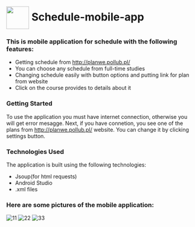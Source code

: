 # <img src="https://github.com/AdamDawi/Real-chat-room/assets/49430055/397298de-d3d7-4505-9c91-e842c21e2a04" width="60" height="60" align="center" /> Schedule-mobile-app
### This is mobile application for schedule with the following features:
- Getting schedule from http://planwe.pollub.pl/
- You can choose any schedule from full-time studies
- Changing schedule easily with button options and putting link for plan from website
- Click on the course provides to details about it

### Getting Started
To use the application you must have internet connection, otherwise you will get error mesagge. Next, if you have connetion, you see one of the plans from http://planwe.pollub.pl/ website. You can change it by clicking settings button.

### Technologies Used
The application is built using the following technologies:

- Jsoup(for html requests)
- Android Studio
- .xml files

### Here are some pictures of the mobile application:

![11](https://github.com/AdamDawi/Schedule-mobile-app/assets/49430055/d1527077-d9fb-4fad-801f-668303345e75)
![22](https://github.com/AdamDawi/Schedule-mobile-app/assets/49430055/45e1a83f-8aa0-486b-983e-a8b08ae27901)
![33](https://github.com/AdamDawi/Schedule-mobile-app/assets/49430055/995b1a2f-432d-4321-b299-7e4e73a768ae)
